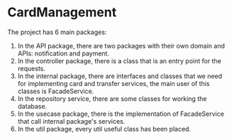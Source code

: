 # CardManagement
The project has 6 main packages:
1) In the API package, there are two packages with their own domain and APIs: notification and payment.
2) In the controller package, there is a class that is an entry point for the requests.
3) In the internal package, there are interfaces and classes that we need for implementing card and transfer services, the main user of this classes is FacadeService.
4) In the repository service, there are some classes for working the database.
5) In the usecase package, there is the implementation of FacadeService that call internal package's services.
6) In the util package, every util useful class has been placed.

